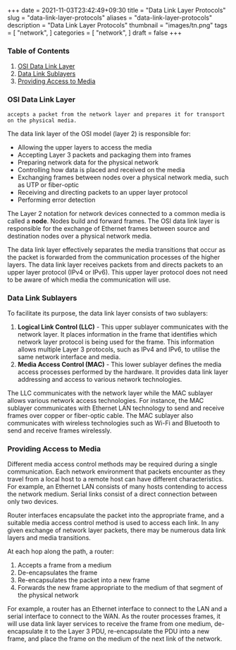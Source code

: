 +++
date = 2021-11-03T23:42:49+09:30
title = "Data Link Layer Protocols"
slug = "data-link-layer-protocols"
aliases = "data-link-layer-protocols"
description = "Data Link Layer Protocols"
thumbnail = "images/tn.png"
tags = [
    "network",
]
categories = [
    "network",
]
draft = false
+++

### Table of Contents

<!-- vim-markdown-toc GFM -->

1. [OSI Data Link Layer](#osi-data-link-layer)
1. [Data Link Sublayers](#data-link-sublayers)
1. [Providing Access to Media](#providing-access-to-media)

<!-- vim-markdown-toc -->

### OSI Data Link Layer

    accepts a packet from the network layer and prepares it for transport on the physical media.

The data link layer of the OSI model (layer 2) is responsible for:

- Allowing the upper layers to access the media
- Accepting Layer 3 packets and packaging them into frames
- Preparing network data for the physical network
- Controlling how data is placed and received on the media
- Exchanging frames between nodes over a physical network media, such as UTP or
  fiber-optic
- Receiving and directing packets to an upper layer protocol
- Performing error detection

The Layer 2 notation for network devices connected to a common media is called a
**node**. Nodes build and forward frames. The OSI data link layer is responsible
for the exchange of Ethernet frames between source and destination nodes over a
physical network media.

The data link layer effectively separates the media transitions that occur as
the packet is forwarded from the communication processes of the higher layers.
The data link layer receives packets from and directs packets to an upper layer
protocol (IPv4 or IPv6). This upper layer protocol does not need to be aware of
which media the communication will use.

### Data Link Sublayers

To facilitate its purpose, the data link layer consists of two sublayers:

1. **Logical Link Control (LLC)** - This upper sublayer communicates with the
   network layer. It places information in the frame that identifies which
   network layer protocol is being used for the frame. This information allows
   multiple Layer 3 protocols, such as IPv4 and IPv6, to utilise the same
   network interface and media.
1. **Media Access Control (MAC)** - This lower sublayer defines the media access
   processes performed by the hardware. It provides data link layer addressing
   and access to various network technologies.

The LLC communicates with the network layer while the MAC sublayer allows
various network access technologies. For instance, the MAC sublayer communicates
with Ethernet LAN technology to send and receive frames over copper or
fiber-optic cable. The MAC sublayer also communicates with wireless technologies
such as Wi-Fi and Bluetooth to send and receive frames wirelessly.

### Providing Access to Media

Different media access control methods may be required during a single
communication. Each network environment that packets encounter as they travel
from a local host to a remote host can have different characteristics. For
example, an Ethernet LAN consists of many hosts contending to access the network
medium. Serial links consist of a direct connection between only two devices.

Router interfaces encapsulate the packet into the appropriate frame, and a
suitable media access control method is used to access each link. In any given
exchange of network layer packets, there may be numerous data link layers and
media transitions.

At each hop along the path, a router:

1. Accepts a frame from a medium
1. De-encapsulates the frame
1. Re-encapsulates the packet into a new frame
1. Forwards the new frame appropriate to the medium of that segment of the
   physical network

For example, a router has an Ethernet interface to connect to the LAN and a
serial interface to connect to the WAN. As the router processes frames, it will
use data link layer services to receive the frame from one medium,
de-encapsulate it to the Layer 3 PDU, re-encapsulate the PDU into a new frame,
and place the frame on the medium of the next link of the network.
